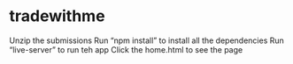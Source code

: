 # tradewithme

Unzip the submissions
Run “npm install” to install all the dependencies
Run “live-server” to run teh app
Click the home.html to see the page 

